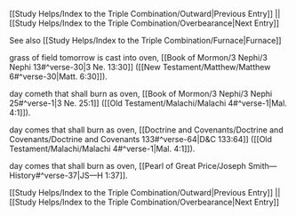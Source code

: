 [[Study Helps/Index to the Triple Combination/Outward|Previous Entry]]  ||  [[Study Helps/Index to the Triple Combination/Overbearance|Next Entry]]

 See also [[Study Helps/Index to the Triple Combination/Furnace|Furnace]]

 grass of field tomorrow is cast into oven, [[Book of Mormon/3 Nephi/3 Nephi 13#^verse-30|3 Ne. 13:30]] ([[New Testament/Matthew/Matthew 6#^verse-30|Matt. 6:30]]).

 day cometh that shall burn as oven, [[Book of Mormon/3 Nephi/3 Nephi 25#^verse-1|3 Ne. 25:1]] ([[Old Testament/Malachi/Malachi 4#^verse-1|Mal. 4:1]]).

 day comes that shall burn as oven, [[Doctrine and Covenants/Doctrine and Covenants/Doctrine and Covenants 133#^verse-64|D&C 133:64]] ([[Old Testament/Malachi/Malachi 4#^verse-1|Mal. 4:1]]).

 day comes that shall burn as oven, [[Pearl of Great Price/Joseph Smith—History#^verse-37|JS—H 1:37]].

[[Study Helps/Index to the Triple Combination/Outward|Previous Entry]]  ||  [[Study Helps/Index to the Triple Combination/Overbearance|Next Entry]]